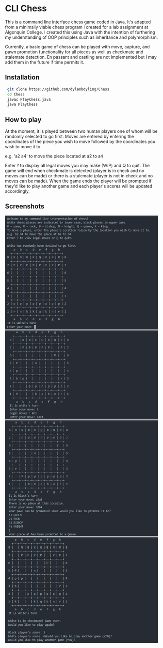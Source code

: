 # CLI Chess

This is a command line interface chess game coded in Java. It's adapted from a minimally viable chess program I created for a lab assignment at Algonquin College. I created this using Java with the intention of furthering my understanding of OOP principles such as inheritance and polymorphism.

Currently, a basic game of chess can be played with move, capture, and pawn promotion functionality for all pieces as well as checkmate and stalemate detection. En passant and castling are not implemented but I may add them in the future if time permits it.

## Installation

```sh
 git clone https://github.com/dylanboyling/Chess
 cd Chess
 javac PlayChess.java
 java PlayChess
```

## How to play

At the moment, it is played between two human players one of whom will be randomly selected to go first. Moves are entered by entering the coordinates of the piece you wish to move followed by the coordinates you wish to move it to.

e.g. 'a2 a4' to move the piece located at a2 to a4

Enter ? to display all legal moves you may make (WIP) and Q to quit. The game will end when checkmate is detected (player is in check and no moves can be made) or there is a stalemate (player is not in check and no moves can be made). When the game ends the player will be prompted if they'd like to play another game and each player's scores will be updated accordingly.

## Screenshots

![Alt text](/Screenshots/Chess_Intro.png?raw=true )
![Alt text](/Screenshots/Chess_Move.png?raw=true )
![Alt text](/Screenshots/Chess_Promotion.png?raw=true )
![Alt text](/Screenshots/Chess_CheckMate.png?raw=true )
